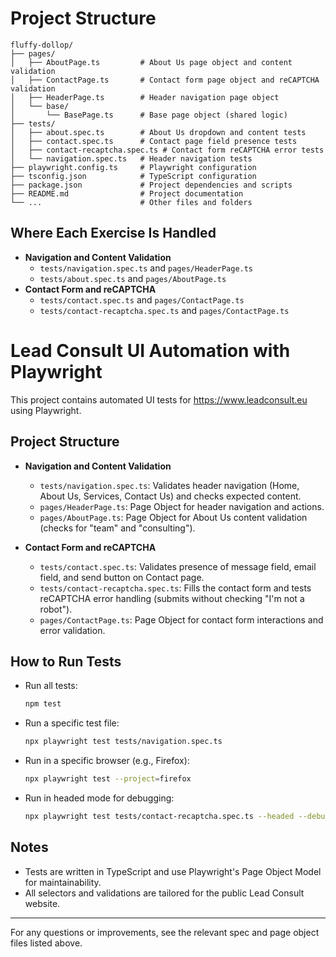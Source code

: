 # Project Structure

```
fluffy-dollop/
├── pages/
│   ├── AboutPage.ts         # About Us page object and content validation
│   ├── ContactPage.ts       # Contact form page object and reCAPTCHA validation
│   ├── HeaderPage.ts        # Header navigation page object
│   └── base/
│       └── BasePage.ts      # Base page object (shared logic)
├── tests/
│   ├── about.spec.ts        # About Us dropdown and content tests
│   ├── contact.spec.ts      # Contact page field presence tests
│   ├── contact-recaptcha.spec.ts # Contact form reCAPTCHA error tests
│   └── navigation.spec.ts   # Header navigation tests
├── playwright.config.ts     # Playwright configuration
├── tsconfig.json            # TypeScript configuration
├── package.json             # Project dependencies and scripts
├── README.md                # Project documentation
└── ...                      # Other files and folders
```

## Where Each Exercise Is Handled

- **Navigation and Content Validation**
  - `tests/navigation.spec.ts` and `pages/HeaderPage.ts`
  - `tests/about.spec.ts` and `pages/AboutPage.ts`
- **Contact Form and reCAPTCHA**
  - `tests/contact.spec.ts` and `pages/ContactPage.ts`
  - `tests/contact-recaptcha.spec.ts` and `pages/ContactPage.ts`
# Lead Consult UI Automation with Playwright

This project contains automated UI tests for https://www.leadconsult.eu using Playwright.

## Project Structure

- **Navigation and Content Validation**
  - `tests/navigation.spec.ts`: Validates header navigation (Home, About Us, Services, Contact Us) and checks expected content.
  - `pages/HeaderPage.ts`: Page Object for header navigation and actions.
  - `pages/AboutPage.ts`: Page Object for About Us content validation (checks for "team" and "consulting").

- **Contact Form and reCAPTCHA**
  - `tests/contact.spec.ts`: Validates presence of message field, email field, and send button on Contact page.
  - `tests/contact-recaptcha.spec.ts`: Fills the contact form and tests reCAPTCHA error handling (submits without checking "I'm not a robot").
  - `pages/ContactPage.ts`: Page Object for contact form interactions and error validation.

## How to Run Tests

- Run all tests:
  ```sh
  npm test
  ```
- Run a specific test file:
  ```sh
  npx playwright test tests/navigation.spec.ts
  ```
- Run in a specific browser (e.g., Firefox):
  ```sh
  npx playwright test --project=firefox
  ```
- Run in headed mode for debugging:
  ```sh
  npx playwright test tests/contact-recaptcha.spec.ts --headed --debug
  ```

## Notes
- Tests are written in TypeScript and use Playwright's Page Object Model for maintainability.
- All selectors and validations are tailored for the public Lead Consult website.

---
For any questions or improvements, see the relevant spec and page object files listed above.
